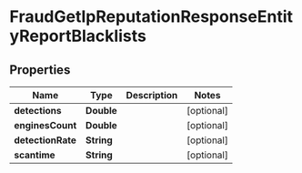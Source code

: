 

# FraudGetIpReputationResponseEntityReportBlacklists


## Properties

| Name | Type | Description | Notes |
|------------ | ------------- | ------------- | -------------|
|**detections** | **Double** |  |  [optional] |
|**enginesCount** | **Double** |  |  [optional] |
|**detectionRate** | **String** |  |  [optional] |
|**scantime** | **String** |  |  [optional] |



